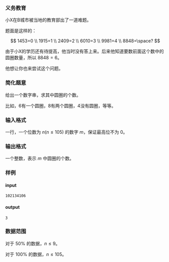 ### 义务教育

小X在B城市被当地的教育部出了一道难题。

题面是这样的：

$$
  1453=0 \\
  1915=1 \\
  2409=2 \\
  6010=3 \\
  9981=4 \\
  8848=\space?
$$

由于小X的学历还有待提高，他当时没有答上来。后来他知道要数前面这个数中的圆圈数量，所以 $8848=6$。

他想让你也来尝试这个问题。

### 简化题意

给出一个数字串，求其中圆圈的个数。

比如，6有一个圆圈，8有两个圆圈，4没有圆圈，等等。

### 输入格式

一行，一个位数为 $n (n \leq 105)$ 的数字 $m$，保证最高位不为 $0$。

### 输出格式

一个整数，表示 $m$ 中圆圈的个数。

### 样例

#### input

```
102134106
```
#### output

```
3
```

### 数据范围

对于 50% 的数据，$n \leq 9$。

对于 100% 的数据，$n \leq 105$。
